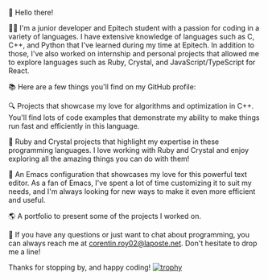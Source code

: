 👋 Hello there!

👨‍💻 I'm a junior developer and Epitech student with a passion for coding in a variety of languages. I have extensive knowledge of languages such as C, C++, and Python that I've learned during my time at Epitech. In addition to those, I've also worked on internship and personal projects that allowed me to explore languages such as Ruby, Crystal, and JavaScript/TypeScript for React.

📚 Here are a few things you'll find on my GitHub profile:

🔍 Projects that showcase my love for algorithms and optimization in C++. You'll find lots of code examples that demonstrate my ability to make things run fast and efficiently in this language.

💎 Ruby and Crystal projects that highlight my expertise in these programming languages. I love working with Ruby and Crystal and enjoy exploring all the amazing things you can do with them!

🧠 An Emacs configuration that showcases my love for this powerful text editor. As a fan of Emacs, I've spent a lot of time customizing it to suit my needs, and I'm always looking for new ways to make it even more efficient and useful.

🌎 A portfolio to present some of the projects I worked on.

📧 If you have any questions or just want to chat about programming, you can always reach me at corentin.roy02@laposte.net. Don't hesitate to drop me a line!

Thanks for stopping by, and happy coding!
[![trophy](https://github-profile-trophy.vercel.app/?username=roy-corentin&rank=S,AAA,AA,SECRET)](https://github.com/ryo-ma/github-profile-trophy)

<!---
roy-corentin/roy-corentin is a ✨ special ✨ repository because its `README.md` (this file) appears on your GitHub profile.
You can click the Preview link to take a look at your changes.
--->
